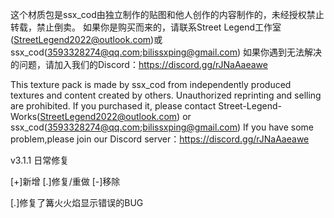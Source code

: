 这个材质包是ssx_cod由独立制作的贴图和他人创作的内容制作的，未经授权禁止转载，禁止倒卖。
如果你是购买而来的，请联系Street Legend工作室(StreetLegend2022@outlook.com)或ssx_cod(3593328274@qq.com;bilissxping@gmail.com)
如果你遇到无法解决的问题，请加入我们的Discord：https://discord.gg/rJNaAaeawe

This texture pack is made by ssx_cod from independently produced textures and content created by others. Unauthorized reprinting and selling are prohibited.
If you purchased it, please contact Street-Legend-Works(StreetLegend2022@outlook.com) or ssx_cod(3593328274@qq.com;bilissxping@gmail.com)
If you have some problem,please join our Discord server：https://discord.gg/rJNaAaeawe

v3.1.1 日常修复

[+]新增 [.]修复/重做 [-]移除

[.]修复了篝火火焰显示错误的BUG
